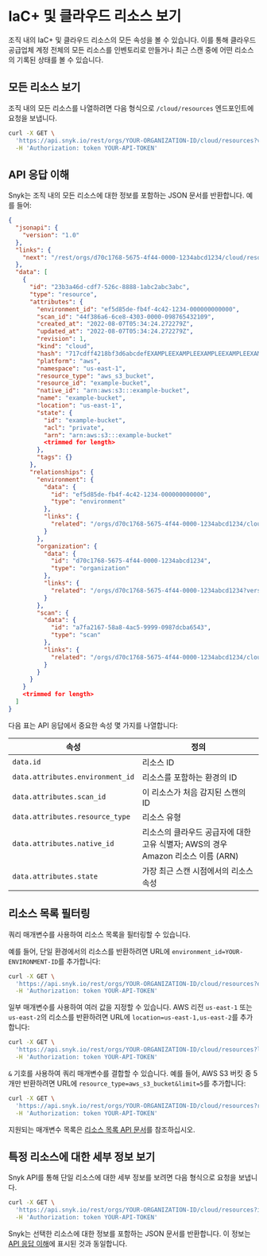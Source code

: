 # IaC+ 및 클라우드 리소스 보기

조직 내의 IaC+ 및 클라우드 리소스의 모든 속성을 볼 수 있습니다. 이를 통해 클라우드 공급업체 계정 전체의 모든 리소스를 인벤토리로 만들거나 최근 스캔 중에 어떤 리소스의 기록된 상태를 볼 수 있습니다.

## 모든 리소스 보기

조직 내의 모든 리소스를 나열하려면 다음 형식으로 `/cloud/resources` 엔드포인트에 요청을 보냅니다.

```bash
curl -X GET \
  'https://api.snyk.io/rest/orgs/YOUR-ORGANIZATION-ID/cloud/resources?version=2022-12-21~beta' \
  -H 'Authorization: token YOUR-API-TOKEN'
```

## API 응답 이해

Snyk는 조직 내의 모든 리소스에 대한 정보를 포함하는 JSON 문서를 반환합니다. 예를 들어:

```json
{
  "jsonapi": {
    "version": "1.0"
  },
  "links": {
    "next": "/rest/orgs/d70c1768-5675-4f44-0000-1234abcd1234/cloud/resources?starting_after=eyJpZCI6IjY5ODA5MjNhLWU0ZTAtNDg3Mi04ZDAwLWRjZDEXAMPLEEXAMPLE&version=2022-04-13~experimental"
  },
  "data": [
    {
      "id": "23b3a46d-cdf7-526c-8888-1abc2abc3abc",
      "type": "resource",
      "attributes": {
        "environment_id": "ef5d85de-fb4f-4c42-1234-000000000000",
        "scan_id": "44f386a6-6ce8-4303-0000-098765432109",
        "created_at": "2022-08-07T05:34:24.272279Z",
        "updated_at": "2022-08-07T05:34:24.272279Z",
        "revision": 1,
        "kind": "cloud",
        "hash": "717cdff4218bf3d6abcdefEXAMPLEEXAMPLEEXAMPLEEXAMPLEEXAMPLEEXAMPLE",
        "platform": "aws",
        "namespace": "us-east-1",
        "resource_type": "aws_s3_bucket",
        "resource_id": "example-bucket",
        "native_id": "arn:aws:s3:::example-bucket",
        "name": "example-bucket",
        "location": "us-east-1",
        "state": {
          "id": "example-bucket",
          "acl": "private",
          "arn": "arn:aws:s3:::example-bucket"
          <trimmed for length>
        },
        "tags": {}
      },
      "relationships": {
        "environment": {
          "data": {
            "id": "ef5d85de-fb4f-4c42-1234-000000000000",
            "type": "environment"
          },
          "links": {
            "related": "/orgs/d70c1768-5675-4f44-0000-1234abcd1234/cloud/environments?id=ef5d85de-fb4f-4c42-1234-000000000000&version=2022-12-21~beta"
          }
        },
        "organization": {
          "data": {
            "id": "d70c1768-5675-4f44-0000-1234abcd1234",
            "type": "organization"
          },
          "links": {
            "related": "/orgs/d70c1768-5675-4f44-0000-1234abcd1234?version=2022-12-21~beta"
          }
        },
        "scan": {
          "data": {
            "id": "a7fa2167-58a8-4ac5-9999-0987dcba6543",
            "type": "scan"
          },
          "links": {
            "related": "/orgs/d70c1768-5675-4f44-0000-1234abcd1234/cloud/scans?id=a7fa2167-58a8-4ac5-9999-0987dcba6543&version=2022-12-21~beta"
          }
        }
      }
    }
    <trimmed for length>
  ]
}
```

다음 표는 API 응답에서 중요한 속성 몇 가지를 나열합니다:

| 속성                             | 정의                                                                                          |
| -------------------------------- | -------------------------------------------------------------------------------------------- |
| `data.id`                        | 리소스 ID                                                                                    |
| `data.attributes.environment_id` | 리소스를 포함하는 환경의 ID                                                                   |
| `data.attributes.scan_id`        | 이 리소스가 처음 감지된 스캔의 ID                                                             |
| `data.attributes.resource_type`  | 리소스 유형                                                                                  |
| `data.attributes.native_id`      | 리소스의 클라우드 공급자에 대한 고유 식별자; AWS의 경우 Amazon 리소스 이름 (ARN)            |
| `data.attributes.state`          | 가장 최근 스캔 시점에서의 리소스 속성                                                        |

## 리소스 목록 필터링

쿼리 매개변수를 사용하여 리소스 목록을 필터링할 수 있습니다.

예를 들어, 단일 환경에서의 리소스를 반환하려면 URL에 `environment_id=YOUR-ENVIRONMENT-ID`를 추가합니다:

```bash
curl -X GET \
  'https://api.snyk.io/rest/orgs/YOUR-ORGANIZATION-ID/cloud/resources?environment_id=YOUR-ENVIRONMENT-ID&version=2022-12-21~beta' \
  -H 'Authorization: token YOUR-API-TOKEN'
```

일부 매개변수를 사용하여 여러 값을 지정할 수 있습니다. AWS 리전 `us-east-1` 또는 `us-east-2`의 리소스를 반환하려면 URL에 `location=us-east-1,us-east-2`를 추가합니다:

```bash
curl -X GET \
  'https://api.snyk.io/rest/orgs/YOUR-ORGANIZATION-ID/cloud/resources?location=us-east-1,us-east-2&version=2022-12-21~beta' \
  -H 'Authorization: token YOUR-API-TOKEN'
```

`&` 기호를 사용하여 쿼리 매개변수를 결합할 수 있습니다. 예를 들어, AWS S3 버킷 중 5개만 반환하려면 URL에 `resource_type=aws_s3_bucket&limit=5`를 추가합니다:

```bash
curl -X GET \
  'https://api.snyk.io/rest/orgs/YOUR-ORGANIZATION-ID/cloud/resources?resource_type=aws_s3_bucket&limit=5&version=2022-12-21~beta' \
  -H 'Authorization: token YOUR-API-TOKEN'
```

지원되는 매개변수 목록은 [리소스 목록 API 문서](https://apidocs.snyk.io/#get-/orgs/-org\_id-/cloud/resources)를 참조하십시오.

## 특정 리소스에 대한 세부 정보 보기

Snyk API를 통해 단일 리소스에 대한 세부 정보를 보려면 다음 형식으로 요청을 보냅니다.

```bash
curl -X GET \
  'https://api.snyk.io/rest/orgs/YOUR-ORGANIZATION-ID/cloud/resources?id=YOUR-RESOURCE-ID&version=2022-12-21~beta' \
  -H 'Authorization: token YOUR-API-TOKEN'
```

Snyk는 선택한 리소스에 대한 정보를 포함하는 JSON 문서를 반환합니다. 이 정보는 [API 응답 이해](view-iac+-and-cloud-resources.md#understand-the-api-response)에 표시된 것과 동일합니다.